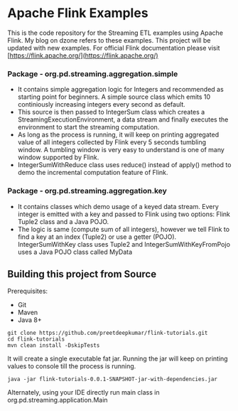 # Apache Flink Examples
This is the code repository for the Streaming ETL examples using Apache Flink. My blog on dzone refers to these examples. This project will be updated with new examples. For official Flink documentation please visit [https://flink.apache.org/](https://flink.apache.org/)

### Package - org.pd.streaming.aggregation.simple
* It contains simple aggregation logic for Integers and recommended as starting point for beginners. A simple source class which emits 10 continiously increasing integers every second as default.
* This source is then passed to IntegerSum class which creates a StreamingExecutionEnvironment, a data stream and finally executes the environment to start the streaming computation.
* As long as the process is running, it will keep on printing aggregated value of all integers collected by Flink every 5 seconds tumbling window. A tumbling window is very easy to understand is one of many window supported by Flink.
* IntegerSumWithReduce class uses reduce() instead of apply() method to demo the incremental computation feature of Flink.

### Package - org.pd.streaming.aggregation.key
* It contains classes which demo usage of a keyed data stream. Every integer is emitted with a key and passed to Flink using two options: Flink Tuple2 class and a Java POJO.
* The logic is same (compute sum of all integers), however we tell Flink to find a key at an index (Tuple2) or use a getter (POJO). IntegerSumWithKey class uses Tuple2 and IntegerSumWithKeyFromPojo uses a Java POJO class called MyData

## Building this project from Source
Prerequisites:
* Git
* Maven
* Java 8+

```
git clone https://github.com/preetdeepkumar/flink-tutorials.git
cd flink-tutorials
mvn clean install -DskipTests
```

It will create a single executable fat jar. Running the jar will keep on printing values to console till the process is running.
```
java -jar flink-tutorials-0.0.1-SNAPSHOT-jar-with-dependencies.jar
```
Alternately, using your IDE directly run main class in org.pd.streaming.application.Main


